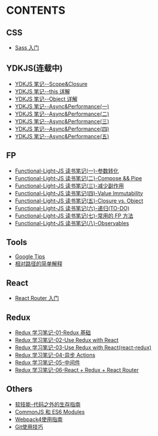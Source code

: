 # CONTENTS

## CSS

* [Sass 入门](/CSS/Sass入门.md)

## YDKJS(连载中)

* [YDKJS 笔记--Scope&Closure](/YDKJS/Scope-Closure.md)
* [YDKJS 笔记--this 详解](/YDKJS/this详解.md)
* [YDKJS 笔记--Object 详解](/YDKJS/Object详解.md)
* [YDKJS 笔记--Async&Performance(一)](</YDKJS/YDKJS笔记--Async&Performance(一)/README.md>)
* [YDKJS 笔记--Async&Performance(二)](</YDKJS/YDKJS笔记--Async&Performance(二)/README.md>)
* [YDKJS 笔记--Async&Performance(三)](</YDKJS/YDKJS笔记--Async&Performance(三)/README.md>)
* [YDKJS 笔记--Async&Performance(四)](</YDKJS/YDKJS笔记--Async&Performance(四)/README.md>)
* [YDKJS 笔记--Async&Performance(五)](</YDKJS/YDKJS笔记--Async&Performance(五)/README.md>)

## FP

* [Functional-Light-JS 读书笔记(一)-参数转化](/FP/参数转化.md)
* [Functional-Light-JS 读书笔记(二)-Compose && Pipe](/FP/Compose&&Pipe.md)
* [Functional-Light-JS 读书笔记(三)-减少副作用](/FP/减少副作用.md)
* [Functional-Light-JS 读书笔记(四)-Value Immutability](/FP/ValueImmutability.md)
* [Functional-Light-JS 读书笔记(五)-Closure vs. Object](/FP/ClosureVsObject.md)
* [Functional-Light-JS 读书笔记(六)-递归(TO-DO)](</FP/递归(TO-DO).md>)
* [Functional-Light-JS 读书笔记(七)-常用的 FP 方法](/FP/常用的FP方法.md)
* [Functional-Light-JS 读书笔记(八)-Observables](/FP/Observables.md)

## Tools

* [Google Tips](/Tools/google-tips.md)
* [相对路径的简单解释](/Tools/URL.md)

## React

* [React Router 入门](/React/react-router.md)

## Redux

* [Redux 学习笔记-01-Redux 基础](/Redux/Redux基础.md)
* [Redux 学习笔记-02-Use Redux with React](/Redux/UseReduxwithReact.md)
* [Redux 学习笔记-03-Use Redux with React(react-redux)](</Redux/UseReduxwithReact(react-redux).md>)
* [Redux 学习笔记-04-异步 Actions](/Redux/异步Actions.md)
* [Redux 学习笔记-05-中间件](/Redux/中间件.md)
* [Redux 学习笔记-06-React + Redux + React Router](/Redux/React+Redux+ReactRouter.md)

## Others

* [软技能-代码之外的生存指南](/Others/软技能-代码之外的生存指南.md)
* [CommonJS 和 ES6 Modules](/Others/CommonJS和ES6Modules.md)
* [Webpack4使用指南](/Others/webpack4-guide.md)
* [Git使用技巧](/Others/Git使用技巧.md)
